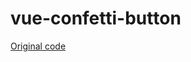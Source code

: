 # vue-confetti-button

[Original code](https://twitter.com/aaroniker_me/status/1248153087178674176?s=20)
